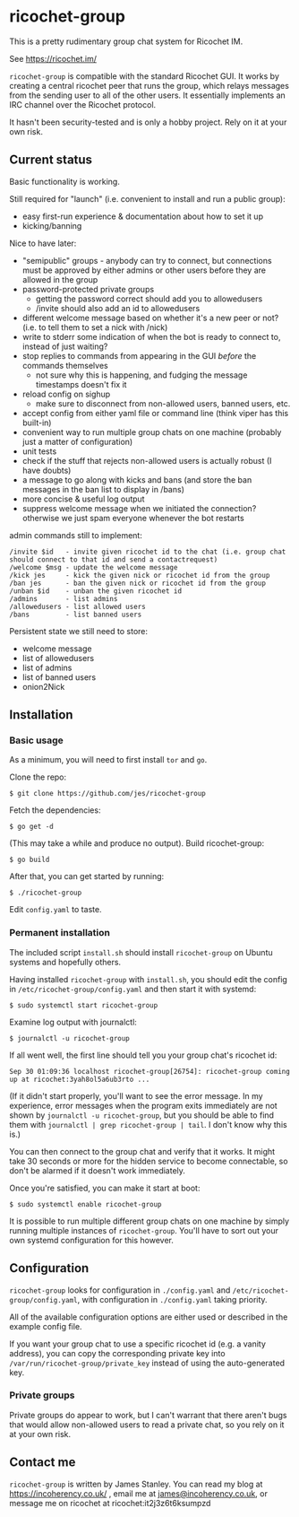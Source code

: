 ricochet-group
==============

This is a pretty rudimentary group chat system for Ricochet IM.

See https://ricochet.im/

`ricochet-group` is compatible with the standard Ricochet GUI. It works by creating a central ricochet peer that runs
the group, which relays messages from the sending user to all of the other users. It essentially implements an IRC
channel over the Ricochet protocol.

It hasn't been security-tested and is only a hobby project. Rely on it at your own risk.

Current status
--------------

Basic functionality is working.

Still required for "launch" (i.e. convenient to install and run a public group):
 - easy first-run experience & documentation about how to set it up
 - kicking/banning

Nice to have later:
 - "semipublic" groups - anybody can try to connect, but connections must be approved by either admins or other users before they are allowed in the group
 - password-protected private groups
   - getting the password correct should add you to allowedusers
   - /invite should also add an id to allowedusers
 - different welcome message based on whether it's a new peer or not? (i.e. to tell them to set a nick with /nick)
 - write to stderr some indication of when the bot is ready to connect to, instead of just waiting?
 - stop replies to commands from appearing in the GUI *before* the commands themselves
   - not sure why this is happening, and fudging the message timestamps doesn't fix it
 - reload config on sighup
   - make sure to disconnect from non-allowed users, banned users, etc.
 - accept config from either yaml file or command line (think viper has this built-in)
 - convenient way to run multiple group chats on one machine (probably just a matter of configuration)
 - unit tests
 - check if the stuff that rejects non-allowed users is actually robust (I have doubts)
 - a message to go along with kicks and bans (and store the ban messages in the ban list to display in /bans)
 - more concise & useful log output
 - suppress welcome message when we initiated the connection? otherwise we just spam everyone whenever the bot restarts

admin commands still to implement:

    /invite $id   - invite given ricochet id to the chat (i.e. group chat should connect to that id and send a contactrequest)
    /welcome $msg - update the welcome message
    /kick jes     - kick the given nick or ricochet id from the group
    /ban jes      - ban the given nick or ricochet id from the group
    /unban $id    - unban the given ricochet id
    /admins       - list admins
    /allowedusers - list allowed users
    /bans         - list banned users

Persistent state we still need to store:
 - welcome message
 - list of allowedusers
 - list of admins
 - list of banned users
 - onion2Nick

Installation
------------

### Basic usage

As a minimum, you will need to first install `tor` and `go`.

Clone the repo:

    $ git clone https://github.com/jes/ricochet-group

Fetch the dependencies:

    $ go get -d

(This may take a while and produce no output). Build ricochet-group:

    $ go build

After that, you can get started by running:

    $ ./ricochet-group

Edit `config.yaml` to taste.

### Permanent installation

The included script `install.sh` should install `ricochet-group` on Ubuntu systems and hopefully others.

Having installed `ricochet-group` with `install.sh`, you should edit the config in `/etc/ricochet-group/config.yaml`
and then start it with systemd:

    $ sudo systemctl start ricochet-group

Examine log output with journalctl:

    $ journalctl -u ricochet-group

If all went well, the first line should tell you your group chat's ricochet id:

    Sep 30 01:09:36 localhost ricochet-group[26754]: ricochet-group coming up at ricochet:3yah8ol5a6ub3rto ...

(If it didn't start properly, you'll want to see the error message. In my experience, error messages when the program
exits immediately are not shown by `journalctl -u ricochet-group`, but you should be able to find them with
`journalctl | grep ricochet-group | tail`. I don't know why this is.)

You can then connect to the group chat and verify that it works. It might take 30 seconds or more for the hidden
service to become connectable, so don't be alarmed if it doesn't work immediately.

Once you're satisfied, you can make it start at boot:

    $ sudo systemctl enable ricochet-group

It is possible to run multiple different group chats on one machine by simply running multiple instances of `ricochet-group`.
You'll have to sort out your own systemd configuration for this however.

Configuration
-------------

`ricochet-group` looks for configuration in `./config.yaml` and `/etc/ricochet-group/config.yaml`, with configuration in
`./config.yaml` taking priority.

All of the available configuration options are either used or described in the example config file.

If you want your group chat to use a specific ricochet id (e.g. a vanity address), you can copy the corresponding private key into
`/var/run/ricochet-group/private_key` instead of using the auto-generated key.

### Private groups

Private groups do appear to work, but I can't warrant that there aren't bugs that would allow non-allowed users to read
a private chat, so you rely on it at your own risk.

Contact me
----------

`ricochet-group` is written by James Stanley. You can read my blog at https://incoherency.co.uk/ , email me at
james@incoherency.co.uk, or message me on ricochet at ricochet:it2j3z6t6ksumpzd
